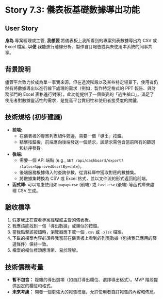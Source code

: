 # Story 7.3: 儀表板基礎數據導出功能

## User Story

**身為** 專案經理或主管,
**我想要** 將儀表板上我所看到的專案列表數據導出為 CSV 或 Excel 檔案,
**以便** 我能進行離線分析、製作自訂報告或與未使用本系統的同事共享。

## 背景說明
儘管平台致力於成為單一事實來源，但在過渡階段以及某些特定場景下，使用者仍然有將數據導出以進行線下處理的需求（例如，製作特定格式的 PPT 報告、與財務部門的 Excel 表格進行對賬）。此功能提供了一個重要的「逃生艙口」，滿足了使用者對數據靈活性的需求，是提高平台實用性和使用者接受度的關鍵。

## 技術規格 (初步建議)
*   **前端:**
    *   在儀表板的專案列表組件旁邊，需要一個「導出」按鈕。
    *   點擊按鈕後，前端應向後端發送一個請求，該請求需包含當前所有的篩選和排序參數。
*   **後端:**
    *   需要一個 API 端點 (e.g., `GET /api/dashboard/export?status=Approved&sortBy=date`)。
    *   後端服務根據傳入的查詢參數，從資料庫中獲取對應的數據集。
    *   將數據集轉換為 CSV 或 Excel 格式，並以文件流的形式返回給前端。
*   **函式庫:** 可以考慮使用如 `papaparse` (前端) 或 `fast-csv` (後端) 等函式庫來處理 CSV 生成。

## 驗收標準
1.  假定我正在查看專案經理或主管的儀表板。
2.  我應該能找到一個「導出數據」或類似的按鈕。
3.  當我點擊該按鈕時，瀏覽器應下載一個 `.csv` 或 `.xlsx` 檔案。
4.  下載的檔案內容必須與我當前在儀表板上看到的列表數據（包括我已應用的篩選條件）保持一致。
5.  檔案的欄位標頭應清晰、易於理解。

## 技術債務考量
*   **暫不包含：** 複雜的導出選項（如自訂導出欄位、選擇導出格式）。MVP 階段提供固定的欄位和格式。
*   **未來考慮：** 開發一個更強大的報告模組，允許使用者自訂報告的內容和佈局。
